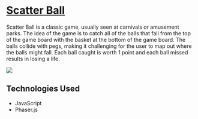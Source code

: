 # [Scatter Ball](https://github.com/dchaan/Field-Goal-Kick)

Scatter Ball is a classic game, usually seen at carnivals or amusement parks. The idea of the game is to catch all of the balls that fall from the top of the game board with the basket at the bottom of the game board. The balls collide with pegs, making it challenging for the user to map out where the balls might fall. Each ball caught is worth 1 point and each ball missed results in losing a life.

![](https://github.com/dchaan/Scatter-Ball/blob/main/assets/projectpic.png)

## Technologies Used
* JavaScript
* Phaser.js


